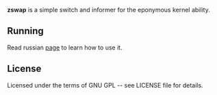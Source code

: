 **zswap** is a simple switch and informer for the eponymous kernel ability.

## Running
Read russian [page](https://www.altlinux.org/ZRAM/ZSWAP#ZSWAP) to learn how to use it.

## License
Licensed under the terms of GNU GPL -- see LICENSE file for details.
